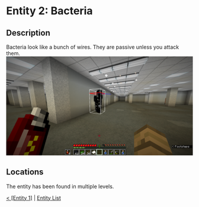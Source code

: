 # Entity 2: Bacteria

## Description
Bacteria look like a bunch of wires. They are passive unless you attack them.<br/>
<img src="./img/Entity_2.png" />

## Locations
The entity has been found in multiple levels.

<a href="./Entity_1.md">< [Entity 1]</a> | <a href="./Entities.md">Entity List</a>